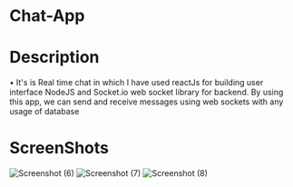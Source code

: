 # Chat-App
# Description
• It's is Real time chat in which I have used reactJs for building user interface NodeJS and Socket.io 
web socket library for backend. By using this app, we can send and receive messages using web 
sockets with any usage of database
# ScreenShots
![Screenshot (6)](https://user-images.githubusercontent.com/26708403/194632643-fc3421e7-4ca6-498c-bab6-977cf95ed863.png)
![Screenshot (7)](https://user-images.githubusercontent.com/26708403/194632681-c23767b2-4eeb-458a-bd20-5b812dbc6c4e.png)
![Screenshot (8)](https://user-images.githubusercontent.com/26708403/194632688-961a291b-409a-43a4-b2c5-7c37b6ef0ff1.png)
